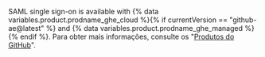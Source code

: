 SAML single sign-on is available with {% data variables.product.prodname_ghe_cloud %}{% if currentVersion == "github-ae@latest" %} and {% data variables.product.prodname_ghe_managed %}{% endif %}. Para obter mais informações, consulte os "[Produtos do GitHub](/articles/githubs-products)".
